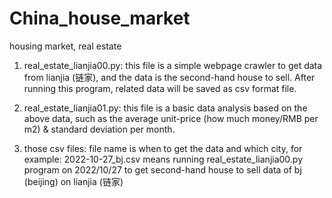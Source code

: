 # China_house_market
housing market, real estate

1. real_estate_lianjia00.py: this file is a simple webpage crawler to get data from lianjia (链家), and the data is the second-hand house to sell. After running this program, related data will be saved as csv format file.

2. real_estate_lianjia01.py: this file is a basic data analysis based on the above data, such as the average unit-price (how much money/RMB per m2) & standard deviation per month.

3. those csv files: file name is when to get the data and which city, for example: 2022-10-27_bj.csv means running real_estate_lianjia00.py program on 2022/10/27 to get second-hand house to sell data of bj (beijing) on lianjia (链家)
